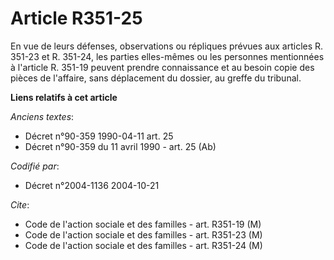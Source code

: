 # Article R351-25

En vue de leurs défenses, observations ou répliques prévues aux articles R. 351-23 et R. 351-24, les parties elles-mêmes ou
les personnes mentionnées à l'article R. 351-19 peuvent prendre connaissance et au besoin copie des pièces de l'affaire, sans
déplacement du dossier, au greffe du tribunal.

**Liens relatifs à cet article**

_Anciens textes_:

  - Décret n°90-359 1990-04-11 art. 25
  - Décret n°90-359 du 11 avril 1990 - art. 25 (Ab)

_Codifié par_:

  - Décret n°2004-1136 2004-10-21

_Cite_:

  - Code de l'action sociale et des familles - art. R351-19 (M)
  - Code de l'action sociale et des familles - art. R351-23 (M)
  - Code de l'action sociale et des familles - art. R351-24 (M)
